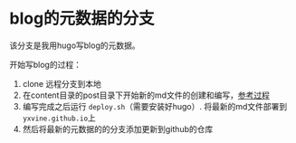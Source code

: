 # blog的元数据的分支

该分支是我用hugo写blog的元数据。

开始写blog的过程：

1. clone 远程分支到本地
2. 在content目录的post目录下开始新的md文件的创建和编写，[参考过程](https://yxvine.github.io/2019/10/%E6%96%B0%E7%9A%84blog%E5%BC%80%E5%A7%8B%E7%9A%84%E7%AC%AC%E4%B8%80%E5%A4%A9/)
3. 编写完成之后运行 `deploy.sh`（需要安装好hugo）. 将最新的md文件部署到`yxvine.github.io`上
4. 然后将最新的元数据的的分支添加更新到github的仓库